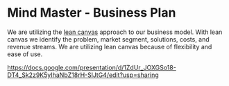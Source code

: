 # Mind Master - Business Plan

We are utilizing the [lean canvas](https://www.leancanvas.com/) approach to our business model. With lean canvas we identify the problem, market segment, solutions, costs, and revenue streams. We are utilizing lean canvas because of flexibility and ease of use.

https://docs.google.com/presentation/d/1ZdUr_JOXGSo18-DT4_Sk2z9K5yIhaNbZ18rH-SlJtG4/edit?usp=sharing

